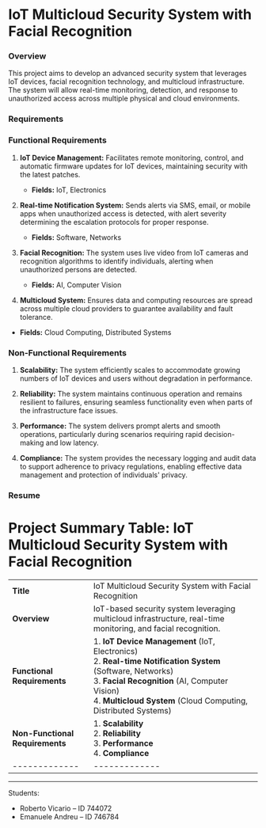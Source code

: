 # IoT Multicloud Security System with Facial Recognition

### Overview

This project aims to develop an advanced security system that leverages IoT devices, facial recognition technology, and multicloud infrastructure. The system will allow real-time monitoring, detection, and response to unauthorized access across multiple physical and cloud environments.

### Requirements

### Functional Requirements

1. **IoT Device Management:** Facilitates remote monitoring, control, and automatic firmware updates for IoT devices, maintaining security with the latest patches.

   - **Fields:** IoT, Electronics

2. **Real-time Notification System:** Sends alerts via SMS, email, or mobile apps when unauthorized access is detected, with alert severity determining the escalation protocols for proper response.

   - **Fields:** Software, Networks

3. **Facial Recognition:** The system uses live video from IoT cameras and recognition algorithms to identify individuals, alerting when unauthorized persons are detected.
   
   - **Fields:** AI, Computer Vision

4.  **Multicloud System:** Ensures data and computing resources are spread across multiple cloud providers to guarantee availability and fault tolerance.

   - **Fields:** Cloud Computing, Distributed Systems


### Non-Functional Requirements

1. **Scalability:** The system efficiently scales to accommodate growing numbers of IoT devices and users without degradation in performance.

2. **Reliability:** The system maintains continuous operation and remains resilient to failures, ensuring seamless functionality even when parts of the infrastructure face issues.

3. **Performance:** The system delivers prompt alerts and smooth operations, particularly during scenarios requiring rapid decision-making and low latency.

4. **Compliance:** The system provides the necessary logging and audit data to support adherence to privacy regulations, enabling effective data management and protection of individuals' privacy.

### Resume

# Project Summary Table: IoT Multicloud Security System with Facial Recognition

| | |
|-------------|-------------|
| **Title** | IoT Multicloud Security System with Facial Recognition |
| **Overview** | IoT-based security system leveraging multicloud infrastructure, real-time monitoring, and facial recognition. |
| **Functional Requirements** | 1. **IoT Device Management** (IoT, Electronics) <br> 2. **Real-time Notification System** (Software, Networks) <br> 3. **Facial Recognition** (AI, Computer Vision) <br> 4. **Multicloud System** (Cloud Computing, Distributed Systems) |
| **Non-Functional Requirements** | 1. **Scalability** <br> 2. **Reliability** <br> 3. **Performance** <br> 4. **Compliance** |
|-------------|-------------|

---

Students:

- Roberto Vicario – ID 744072 
- Emanuele Andreu – ID 746784